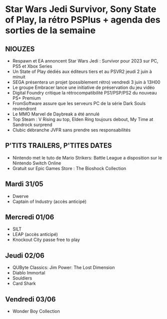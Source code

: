# Star Wars Jedi Survivor, Sony State of Play, la rétro PSPlus + agenda des sorties de la semaine

## NIOUZES

- Respawn et EA annoncent Star Wars Jedi : Survivor pour 2023 sur PC, PS5 et Xbox Series
- Un State of Play dédiés aux éditeurs tiers et au PSVR2 jeudi 2 juin à minuit
- SEGA présentera un projet (possiblement rétro) vendredi 3 juin à 13H00
- Le groupe Embracer lance une initiative de préservation du jeu vidéo
- Digital Foundry critique la rétrocompatibilité PS1/PSP/PS2 du nouveau PS+ Premium
- FromSoftware assure que les serveurs PC de la série Dark Souls reviendront
- Le MMO Marvel de Daybreak a été annulé
- Top Steam : V Rising au top, Elden Ring toujours debout, My Time at Sandrock surprend
- Clubic débranche JVFR sans prendre ses responsabilités

## P'TITS TRAILERS, P'TITES DATES

- Nintendo met le tuto de Mario Strikers: Battle League a disposition sur le Nintendo Switch Online
- Gratuit sur Epic Games Store : The Bioshock Collection

## Mardi 31/05
- Dwerve
- Captain of Industry (accès anticipé)

## Mercredi 01/06
- SILT
- LEAP (accès anticipé)
- Knockout City passe free to play

## Jeudi 02/06
- QUByte Classics: Jim Power: The Lost Dimension
- Diablo Immortal
- Souldiers
- Card Shark

## Vendredi 03/06
- Wonder Boy Collection
